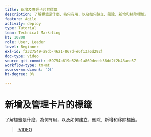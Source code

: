 ```yaml
---
title: 新增及管理卡片的標籤
description: 了解標籤是什麼、為何有用，以及如何建立、刪除、新增和移除標籤。
feature: Agile
activity: deploy
type: Tutorial
team: Technical Marketing
kt: 10808
role: User, Leader
level: Beginner
exl-id: f2327549-a8db-4621-867d-e6f13a6d292f
doc-type: video
source-git-commit: d39754b619e526e1a869deedb38dd2f2b43aee57
workflow-type: tm+mt
source-wordcount: '52'
ht-degree: 0%

---
```


# 新增及管理卡片的標籤

了解標籤是什麼、為何有用，以及如何建立、刪除、新增和移除標籤。

>[!VIDEO](https://video.tv.adobe.com/v/346807)
